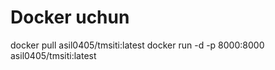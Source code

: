 <h1>Docker uchun</h1>
docker pull asil0405/tmsiti:latest
docker run -d -p 8000:8000 asil0405/tmsiti:latest
